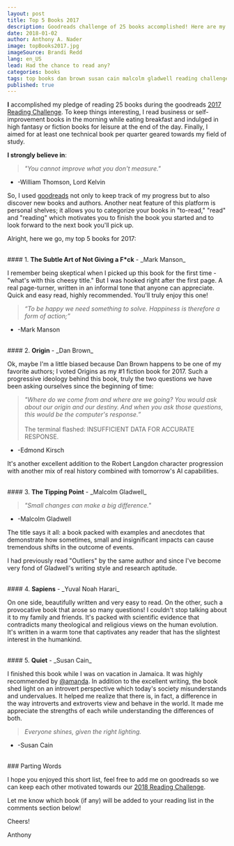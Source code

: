 ```yaml
---
layout: post
title: Top 5 Books 2017
description: Goodreads challenge of 25 books accomplished! Here are my top 5 books for 2017.
date: 2018-01-02
author: Anthony A. Nader
image: topBooks2017.jpg
imageSource: Brandi Redd
lang: en_US
lead: Had the chance to read any?
categories: books
tags: top books dan brown susan cain malcolm gladwell reading challenge 2017
published: true
---
```


<b>I</b> accomplished my pledge of reading 25 books during the goodreads <a class="pink-hover" href="https://www.goodreads.com/challenges/show/5493-2017-reading-challenge" target="_blank">2017 Reading Challenge</a>. To keep things interesting, I read business or self-improvement books in the morning while eating breakfast and indulged in high fantasy or fiction books for leisure at the end of the day. Finally, I aimed for at least one technical book per quarter geared towards my field of study.

<b>I strongly believe in</b>:

> _"You cannot improve what you don't measure."_
- -William Thomson, Lord Kelvin

So, I used <a class="pink-hover" href="{{ site.goodreads }}" target="_blank">goodreads</a> not only to keep track of my progress but to also discover new books and authors. Another neat feature of this platform is personal shelves; it allows you to categorize your books in "to-read," "read" and "reading" which motivates you to finish the book you started and to look forward to the next book you'll pick up.

 Alright, here we go, my top 5 books for 2017:

<br>
#### 1. <b>The Subtle Art of Not Giving a F*ck</b> - _Mark Manson_

I remember being skeptical when I picked up this book for the first time - "what's with this cheesy title." But I was hooked right after the first page. A real page-turner, written in an informal tone that anyone can appreciate. Quick and easy read, highly recommended. You'll truly enjoy this one!

> _“To be happy we need something to solve. Happiness is therefore a form of action;”_
- -Mark Manson

<br>
#### 2. <b>Origin</b> - _Dan Brown_

Ok, maybe I'm a little biased because Dan Brown happens to be one of my favorite authors; I voted Origins as my #1 fiction book for 2017. Such a progressive ideology behind this book, truly the two questions we have been asking ourselves since the beginning of time:

> _"Where do we come from and where are we going? You would ask about our origin and our destiny. And when you ask those questions, this would be the computer's response.”_<br><br>
> The terminal flashed: INSUFFICIENT DATA FOR ACCURATE RESPONSE.
- -Edmond Kirsch

It's another excellent addition to the Robert Langdon character progression with another mix of real history combined with tomorrow's AI capabilities.

<br>
#### 3. <b>The Tipping Point</b> - _Malcolm Gladwell_

> _"Small changes can make a big difference."_
- -Malcolm Gladwell

The title says it all: a book packed with examples and anecdotes that demonstrate how sometimes,  small and insignificant impacts can cause tremendous shifts in the outcome of events.

I had previously read "Outliers" by the same author and since I've become very fond of Gladwell's writing style and research aptitude.

<br>
#### 4. <b>Sapiens</b> - _Yuval Noah Harari_

On one side, beautifully written and very easy to read. On the other, such a provocative book that arose so many questions! I couldn't stop talking about it to my family and friends. It's packed with scientific evidence that contradicts many theological and religious views on the human evolution. It's written in a warm tone that captivates any reader that has the slightest interest in the humankind.

<br>
#### 5. <b>Quiet</b> - _Susan Cain_

I finished this book while I was on vacation in Jamaica. It was highly recommended by <a class="pink-hover" href="https://www.goodreads.com/user/show/10949077-amanda" target="_blank">@amanda</a>. In addition to the excellent writing, the book shed light on an introvert perspective which today's society misunderstands and undervalues. It helped me realize that there is, in fact, a difference in the way introverts and extroverts view and behave in the world. It made me appreciate the strengths of each while understanding the differences of both.

>_Everyone shines, given the right lighting._
- -Susan Cain

<br>
### Parting Words

I hope you enjoyed this short list, feel free to add me on goodreads so we can keep each other motivated towards our <a class="pink-hover" href="https://www.goodreads.com/challenges/7501-2018-reading-challenge" target="_blank">2018 Reading Challenge</a>.

Let me know which book (if any) will be added to your reading list in the comments section below!

Cheers!

Anthony
